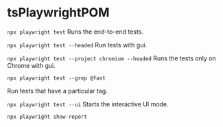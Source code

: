 # tsPlaywrightPOM

`npx playwright test`
Runs the end-to-end tests.

`npx playwright test --headed`
Run tests with gui.

`npx playwright test --project chromium --headed`
Runs the tests only on Chrome with gui.

`npx playwright test --grep @fast`

<!-- test('test login page', {
  tag: '@fast',
}, async ({ page }) => {
  // ...
}); -->

Run tests that have a particular tag.

`npx playwright test --ui`
Starts the interactive UI mode.

`npx playwright show-report`
